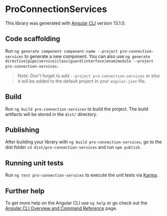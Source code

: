 # ProConnectionServices

This library was generated with [Angular CLI](https://github.com/angular/angular-cli) version 13.1.0.

## Code scaffolding

Run `ng generate component component-name --project pro-connection-services` to generate a new component. You can also use `ng generate directive|pipe|service|class|guard|interface|enum|module --project pro-connection-services`.
> Note: Don't forget to add `--project pro-connection-services` or else it will be added to the default project in your `angular.json` file. 

## Build

Run `ng build pro-connection-services` to build the project. The build artifacts will be stored in the `dist/` directory.

## Publishing

After building your library with `ng build pro-connection-services`, go to the dist folder `cd dist/pro-connection-services` and run `npm publish`.

## Running unit tests

Run `ng test pro-connection-services` to execute the unit tests via [Karma](https://karma-runner.github.io).

## Further help

To get more help on the Angular CLI use `ng help` or go check out the [Angular CLI Overview and Command Reference](https://angular.io/cli) page.
